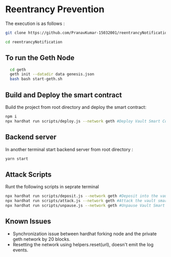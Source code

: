 # Reentrancy Prevention

The execution is as follows :

```bash
git clone https://github.com/PranavKumar-15032001/reentrancyNotification
```

```bash
cd reentrancyNotification
```

## To run the Geth Node

```bash
  cd geth
  geth init --datadir data genesis.json
  bash bash start-geth.sh
```

## Build and Deploy the smart contract

Build the project from root directory and deploy the smart contract:

```bash
npm i
npx hardhat run scripts/deploy.js --network geth #Deploy Vault Smart Contract
```

## Backend server

In another terminal start backend server from root directory :

```bash
yarn start
```

## Attack Scripts

Runt the following scripts in seprate terminal

```bash
npx hardhat run scripts/deposit.js --network geth #Deposit into the vault
npx hardhat run scripts/attack.js --network geth #Attack the vault smart contract
npx hardhat run scripts/unpause.js --network geth #Unpause Vault Smart Contract
```

## Known Issues
- Synchronization issue between hardhat forking node and the private geth network by 20 blocks.
- Resetting the network using helpers.reset(url), doesn't emit the log events.
